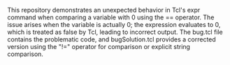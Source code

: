 This repository demonstrates an unexpected behavior in Tcl's expr command when comparing a variable with 0 using the == operator. The issue arises when the variable is actually 0; the expression evaluates to 0, which is treated as false by Tcl, leading to incorrect output. The bug.tcl file contains the problematic code, and bugSolution.tcl provides a corrected version using the "!=" operator for comparison or explicit string comparison. 